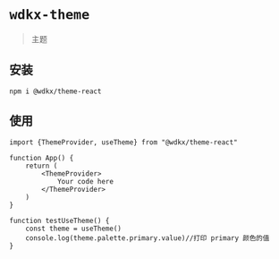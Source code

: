 # `wdkx-theme`

> 主题

## 安装

```
npm i @wdkx/theme-react
```

## 使用

```tsx
import {ThemeProvider, useTheme} from "@wdkx/theme-react"

function App() {
    return (
        <ThemeProvider>
            Your code here
        </ThemeProvider>
    )
}

function testUseTheme() {
    const theme = useTheme()
    console.log(theme.palette.primary.value)//打印 primary 颜色的值
}
```
